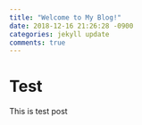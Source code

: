 ```yaml
---
title: "Welcome to My Blog!"
date: 2018-12-16 21:26:28 -0900
categories: jekyll update
comments: true
---
```


# Test
This is test post
